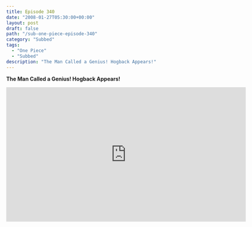 ```yaml
---
title: Episode 340
date: "2008-01-27T05:30:00+00:00"
layout: post
draft: false
path: "/sub-one-piece-episode-340"
category: "Subbed"
tags:
  - "One Piece"
  - "Subbed"
description: "The Man Called a Genius! Hogback Appears!"
---
```


**The Man Called a Genius! Hogback Appears!**

<iframe width="640" height="360" src="https://www.rapidvideo.com/e/FXREPHCVNC" frameborder="0" marginwidth=0 marginheight=0 scrolling=no allowfullscreen></iframe>

